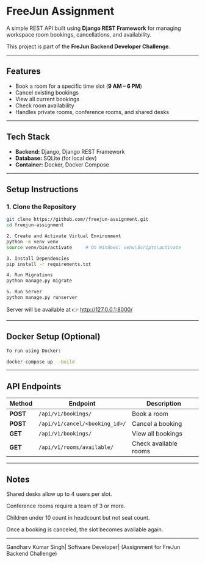 # FreeJun Assignment

A simple REST API built using **Django REST Framework** for managing workspace room bookings, cancellations, and availability.

This project is part of the **FreJun Backend Developer Challenge**.

---

## Features

- Book a room for a specific time slot (**9 AM – 6 PM**)
- Cancel existing bookings
- View all current bookings
- Check room availability
- Handles private rooms, conference rooms, and shared desks

---

## Tech Stack

- **Backend:** Django, Django REST Framework
- **Database:** SQLite (for local dev)
- **Container:** Docker, Docker Compose

---

## Setup Instructions

### 1. Clone the Repository
```bash
git clone https://github.com//freejun-assignment.git
cd freejun-assignment

2. Create and Activate Virtual Environment
python -m venv venv
source venv/bin/activate     # On Windows: venv\Scripts\activate

3. Install Dependencies
pip install -r requirements.txt

4. Run Migrations
python manage.py migrate

5. Run Server
python manage.py runserver

```
Server will be available at 👉 http://127.0.0.1:8000/

---
## Docker Setup (Optional)
```bash
To run using Docker:

docker-compose up --build
```
---
## API Endpoints

| Method | Endpoint | Description |
|---------|-----------|-------------|
| **POST** | `/api/v1/bookings/` | Book a room |
| **POST** | `/api/v1/cancel/<booking_id>/` | Cancel a booking |
| **GET** | `/api/v1/bookings/` | View all bookings |
| **GET** | `/api/v1/rooms/available/` | Check available rooms |

---
## Notes

Shared desks allow up to 4 users per slot.

Conference rooms require a team of 3 or more.

Children under 10 count in headcount but not seat count.

Once a booking is canceled, the slot becomes available again.

---
Gandharv Kumar Singh|
Software Developer|
(Assignment for FreJun Backend Challenge)
